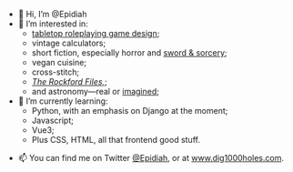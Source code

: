 - 👋 Hi, I’m @Epidiah
- 👀 I’m interested in:
  * [tabletop roleplaying game design](www.dig1000holes.com);
  * vintage calculators;
  * short fiction, especially horror and [sword & sorcery](www.worldswithoutmaster.com);
  * vegan cuisine;
  * cross-stitch;
  * [_The Rockford Files,_](https://twohundredaday.fireside.fm/);
  * and astronomy—real or [imagined](https://twitter.com/VastAndStarlit);
- 🌱 I’m currently learning:
  * Python, with an emphasis on Django at the moment;
  * Javascript;
  * Vue3;
  * Plus CSS, HTML, all that frontend good stuff.
<!--- - 💞️ I’m looking to collaborate on ... --->
- 📫 You can find me on Twitter [@Epidiah](https://twitter.com/Epidiah), or at www.dig1000holes.com.

<!---
Epidiah/Epidiah is a ✨ special ✨ repository because its `README.md` (this file) appears on your GitHub profile.
You can click the Preview link to take a look at your changes.
--->
